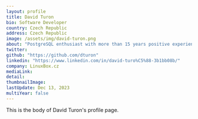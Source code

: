 ```yaml
---
layout: profile
title: David Turon
bio: Software Developer
country: Czech Republic
address: Czech Republic
image: /assets/img/david-turon.png
about: "PostgreSQL enthusiast with more than 15 years positive experience with PostgreSQL and their amazing community. As developer & DBA working with SQL,PLpgSQL,PLPython."
twitter:
github: "https://github.com/dturon"
linkedin: "https://www.linkedin.com/in/david-turo%C5%88-3b1bb08b/"
company: LinuxBox.cz
mediaLink:
detail: 
thumbnailImage:
lastUpdate: Dec 13, 2023
multiYear: false
---
```


This is the body of David Turon's profile page.
